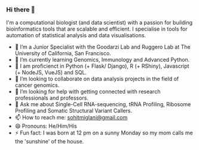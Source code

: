 ### Hi there 👋

I'm a computational biologist (and data scientist) with a passion for building bioinformatics tools that are scalable and efficient. I specialise in tools for automation of statistical analysis and data visualisations.

- 🔭 I’m a Junior Specialist with the Goodarzi Lab and Ruggero Lab at The University of California, San Francisco.
- 🌱 I’m currently learning Genomics, Immunology and Advanced Python.
- :notebook: I am proficienct in Python (+ Flask/ Django), R (+ RShiny), Javascript (+ NodeJS, VueJS) and SQL.
- 👯 I’m looking to collaborate on data analysis projects in the field of cancer genomics.
- 🤔 I’m looking for help with getting connected with research professionals and professors.
- 💬 Ask me about Single-Cell RNA-sequencing, tRNA Profiling, Ribosome Profiling and Somatic Structural Variant Callers.
- 📫 How to reach me: sohitmiglani@gmail.com
- 😄 Pronouns: He/Him/His
- ⚡ Fun fact: I was born at 12 pm on a sunny Monday so my mom calls me the 'sunshine' of the house.

